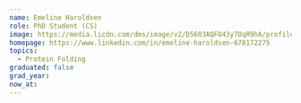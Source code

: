 ```yaml
---
name: Emeline Haroldsen
role: PhD Student (CS)
image: https://media.licdn.com/dms/image/v2/D5603AQFO43y7OqR9hA/profile-displayphoto-shrink_200_200/profile-displayphoto-shrink_200_200/0/1683079575751?e=2147483647&v=beta&t=tEVrlMRBMZKweexLYYcCqDQOfo5nZdDUy4QKO7JY-kk
homepage: https://www.linkedin.com/in/emeline-haroldsen-678172275
topics:
  - Protein Folding
graduated: false
grad_year: 
now_at: 
---
```

